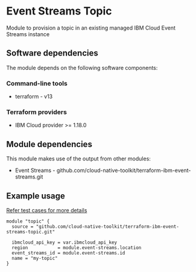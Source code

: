 # Event Streams Topic

Module to provision a topic in an existing managed IBM Cloud Event Streams instance

## Software dependencies

The module depends on the following software components:

### Command-line tools

- terraform - v13

### Terraform providers

- IBM Cloud provider >= 1.18.0

## Module dependencies

This module makes use of the output from other modules:

- Event Streams - github.com/cloud-native-toolkit/terraform-ibm-event-streams.git

## Example usage

[Refer test cases for more details](test/stages/stage2-event-streams-topic.tf)

```hcl-terraform
module "topic" {
  source = "github.com/cloud-native-toolkit/terraform-ibm-event-streams-topic.git"

  ibmcloud_api_key = var.ibmcloud_api_key
  region           = module.event-streams.location
  event_streams_id = module.event-streams.id
  name = "my-topic"
}
```


